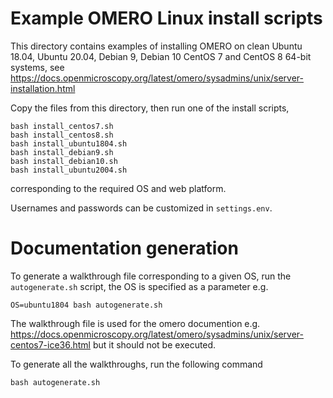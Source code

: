 Example OMERO Linux install scripts
===================================

This directory contains examples of installing OMERO on clean
Ubuntu 18.04, Ubuntu 20.04, Debian 9, Debian 10
CentOS 7 and CentOS 8 64-bit systems, see
https://docs.openmicroscopy.org/latest/omero/sysadmins/unix/server-installation.html

Copy the files from this directory, then run one of the install scripts,

	bash install_centos7.sh
	bash install_centos8.sh
	bash install_ubuntu1804.sh
	bash install_debian9.sh
    bash install_debian10.sh
    bash install_ubuntu2004.sh


corresponding to the required OS and web platform.

Usernames and passwords can be customized in `settings.env`.

Documentation generation
========================
To generate a walkthrough file corresponding to a given OS, run the
`autogenerate.sh` script, the OS is specified as a parameter e.g.
	
	OS=ubuntu1804 bash autogenerate.sh

The walkthrough file is used for the omero documention e.g.
https://docs.openmicroscopy.org/latest/omero/sysadmins/unix/server-centos7-ice36.html
but it should not be executed.

To generate all the walkthroughs, run the following command
	
	bash autogenerate.sh
